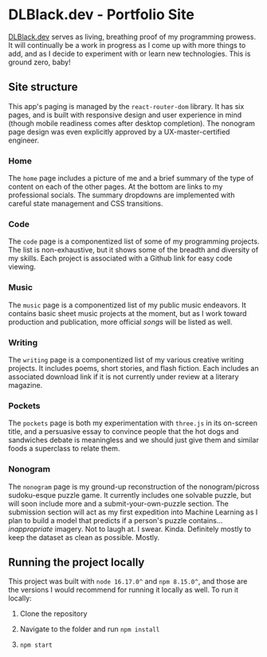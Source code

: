 # DLBlack.dev - Portfolio Site

[DLBlack.dev](https://dlblack.dev) serves as living, breathing proof of my programming prowess. It will continually be a work in progress as I come up with more things to add, and as I decide to experiment with or learn new technologies. This is ground zero, baby!

## Site structure

This app's paging is managed by the `react-router-dom` library. It has six pages, and is built with responsive design and user experience in mind (though mobile readiness comes after desktop completion). The nonogram page design was even explicitly approved by a UX-master-certified engineer.

### Home

The `home` page includes a picture of me and a brief summary of the type of content on each of the other pages. At the bottom are links to my professional socials. The summary dropdowns are implemented with careful state management and CSS transitions.

### Code

The `code` page is a componentized list of some of my programming projects. The list is non-exhaustive, but it shows some of the breadth and diversity of my skills. Each project is associated with a Github link for easy code viewing.

### Music

The `music` page is a componentized list of my public music endeavors. It contains basic sheet music projects at the moment, but as I work toward production and publication, more official _songs_ will be listed as well.

### Writing

The `writing` page is a componentized list of my various creative writing projects. It includes poems, short stories, and flash fiction. Each includes an associated download link if it is not currently under review at a literary magazine.

### Pockets

The `pockets` page is both my experimentation with `three.js` in its on-screen title, and a persuasive essay to convince people that the hot dogs and sandwiches debate is meaningless and we should just give them and similar foods a superclass to relate them.

### Nonogram

The `nonogram` page is my ground-up reconstruction of the nonogram/picross sudoku-esque puzzle game. It currently includes one solvable puzzle, but will soon include more and a submit-your-own-puzzle section. The submission section will act as my first expedition into Machine Learning as I plan to build a model that predicts if a person's puzzle contains... _inappropriate_ imagery. Not to laugh at. I swear. Kinda. Definitely mostly to keep the dataset as clean as possible. Mostly.

## Running the project locally

This project was built with `node 16.17.0^` and `npm 8.15.0^`, and those are the versions I would recommend for running it locally as well. To run it locally:

1. Clone the repository

2. Navigate to the folder and run `npm install`

3. `npm start`
